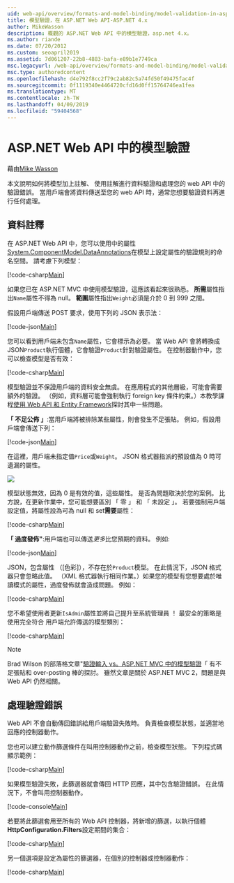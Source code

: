 ```yaml
---
uid: web-api/overview/formats-and-model-binding/model-validation-in-aspnet-web-api
title: 模型驗證，在 ASP.NET Web API-ASP.NET 4.x
author: MikeWasson
description: 概觀的 ASP.NET Web API 中的模型驗證，asp.net 4.x。
ms.author: riande
ms.date: 07/20/2012
ms.custom: seoapril2019
ms.assetid: 7d061207-22b8-4883-bafa-e89b1e7749ca
msc.legacyurl: /web-api/overview/formats-and-model-binding/model-validation-in-aspnet-web-api
msc.type: authoredcontent
ms.openlocfilehash: d4e792f8cc2f79c2ab82c5a74fd50f49475fac4f
ms.sourcegitcommit: 0f1119340e4464720cfd16d0ff15764746ea1fea
ms.translationtype: MT
ms.contentlocale: zh-TW
ms.lasthandoff: 04/09/2019
ms.locfileid: "59404568"
---
```

# <a name="model-validation-in-aspnet-web-api"></a>ASP.NET Web API 中的模型驗證

藉由[Mike Wasson](https://github.com/MikeWasson)

本文說明如何將模型加上註解、 使用註解進行資料驗證和處理您的 web API 中的驗證錯誤。 當用戶端會將資料傳送至您的 web API 時，通常您想要驗證資料再進行任何處理。 

## <a name="data-annotations"></a>資料註釋

在 ASP.NET Web API 中，您可以使用中的屬性[System.ComponentModel.DataAnnotations](/dotnet/api/system.componentmodel.dataannotations)在模型上設定屬性的驗證規則的命名空間。 請考慮下列模型：

[!code-csharp[Main](model-validation-in-aspnet-web-api/samples/sample1.cs)]

如果您已在 ASP.NET MVC 中使用模型驗證，這應該看起來很熟悉。 **所需**屬性指出`Name`屬性不得為 null。 **範圍**屬性指出`Weight`必須是介於 0 到 999 之間。

假設用戶端傳送 POST 要求，使用下列的 JSON 表示法：

[!code-json[Main](model-validation-in-aspnet-web-api/samples/sample2.json)]

您可以看到用戶端未包含`Name`屬性，它會標示為必要。 當 Web API 會將轉換成 JSON`Product`執行個體，它會驗證`Product`針對驗證屬性。 在控制器動作中，您可以檢查模型是否有效：

[!code-csharp[Main](model-validation-in-aspnet-web-api/samples/sample3.cs)]

模型驗證並不保證用戶端的資料安全無虞。 在應用程式的其他層級，可能會需要額外的驗證。 （例如，資料層可能會強制執行 foreign key 條件約束。）本教學課程[使用 Web API 和 Entity Framework](../data/using-web-api-with-entity-framework/part-1.md)探討其中一些問題。

**「 不足公佈 」**:當用戶端將被排除某些屬性，則會發生不足張貼。 例如，假設用戶端會傳送下列：

[!code-json[Main](model-validation-in-aspnet-web-api/samples/sample4.json)]

在這裡，用戶端未指定值`Price`或`Weight`。 JSON 格式器指派的預設值為 0 時可遺漏的屬性。

![](model-validation-in-aspnet-web-api/_static/image1.png)

模型狀態無效，因為 0 是有效的值，這些屬性。 是否為問題取決於您的案例。 比方說，在更新作業中，您可能想要區別 「 零 」 和 「 未設定 」。 若要強制用戶端設定值，將屬性設為可為 null 和 set**需要**屬性：

[!code-csharp[Main](model-validation-in-aspnet-web-api/samples/sample5.cs?highlight=1-2)]

**「 過度發佈"**:用戶端也可以傳送*更多*比您預期的資料。 例如: 

[!code-json[Main](model-validation-in-aspnet-web-api/samples/sample6.json)]

JSON，包含屬性 （[色彩]），不存在於`Product`模型。 在此情況下，JSON 格式器只會忽略此值。 （XML 格式器執行相同作業。）如果您的模型有您想要處於唯讀模式的屬性，過度發佈就會造成問題。 例如：

[!code-csharp[Main](model-validation-in-aspnet-web-api/samples/sample7.cs)]

您不希望使用者更新`IsAdmin`屬性並將自己提升至系統管理員 ！ 最安全的策略是使用完全符合 用戶端允許傳送的模型類別：

[!code-csharp[Main](model-validation-in-aspnet-web-api/samples/sample8.cs)]

> [!NOTE]
> Brad Wilson 的部落格文章"[驗證輸入 vs。ASP.NET MVC 中的模型驗證](http://bradwilson.typepad.com/blog/2010/01/input-validation-vs-model-validation-in-aspnet-mvc.html)「 有不足張貼和 over-posting 棒的探討。 雖然文章是關於 ASP.NET MVC 2，問題是與 Web API 仍然相關。


## <a name="handling-validation-errors"></a>處理驗證錯誤

Web API 不會自動傳回錯誤給用戶端驗證失敗時。 負責檢查模型狀態，並適當地回應的控制器動作。

您也可以建立動作篩選條件在叫用控制器動作之前，檢查模型狀態。 下列程式碼顯示範例：

[!code-csharp[Main](model-validation-in-aspnet-web-api/samples/sample9.cs)]

如果模型驗證失敗，此篩選器就會傳回 HTTP 回應，其中包含驗證錯誤。 在此情況下，不會叫用控制器動作。

[!code-console[Main](model-validation-in-aspnet-web-api/samples/sample10.cmd)]

若要將此篩選套用至所有的 Web API 控制器，將新增的篩選，以執行個體**HttpConfiguration.Filters**設定期間的集合：

[!code-csharp[Main](model-validation-in-aspnet-web-api/samples/sample11.cs)]

另一個選項是設定為屬性的篩選器，在個別的控制器或控制器動作：

[!code-csharp[Main](model-validation-in-aspnet-web-api/samples/sample12.cs)]

